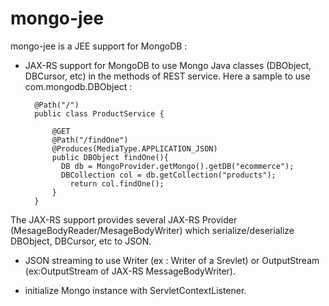 mongo-jee
=========

mongo-jee is a JEE support for MongoDB :

* JAX-RS support for MongoDB to use Mongo Java classes (DBObject, DBCursor, etc) in the methods of REST service. Here a sample to use com.mongodb.DBObject : 
  	
  	  	@Path("/")
  	  	public class ProductService {

  	  	  	@GET
  	  	  	@Path("/findOne")
  	  	  	@Produces(MediaType.APPLICATION_JSON)
  	  	  	public DBObject findOne(){
      	  	  DB db = MongoProvider.getMongo().getDB("ecommerce");
      	  	  DBCollection col = db.getCollection("products");
        	  	return col.findOne();            
            }
  	  	}

The JAX-RS support provides several JAX-RS Provider (MesageBodyReader/MesageBodyWriter) which serialize/deserialize DBObject, DBCursor, etc to JSON.

* JSON streaming to use Writer (ex : Writer of a Srevlet) or OutputStream (ex:OutputStream of JAX-RS MessageBodyWriter).

* initialize Mongo instance with ServletContextListener.

